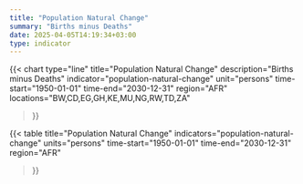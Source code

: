```yaml
---
title: "Population Natural Change"
summary: "Births minus Deaths"
date: 2025-04-05T14:19:34+03:00
type: indicator
---
```


{{< chart
    type="line"
    title="Population Natural Change"
    description="Births minus Deaths"
    indicator="population-natural-change"
    unit="persons"
    time-start="1950-01-01"
    time-end="2030-12-31"
    region="AFR"
    locations="BW,CD,EG,GH,KE,MU,NG,RW,TD,ZA"
>}}

{{< table
    title="Population Natural Change"
    indicators="population-natural-change"
    units="persons"
    time-start="1950-01-01"
    time-end="2030-12-31"
    region="AFR"
>}}
